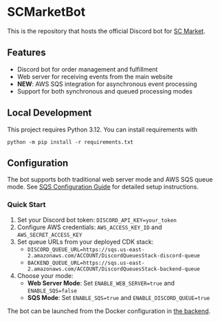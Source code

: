 # SCMarketBot
This is the repository that hosts the official Discord bot for [SC Market](https://sc-market.space).

## Features
- Discord bot for order management and fulfillment
- Web server for receiving events from the main website
- **NEW**: AWS SQS integration for asynchronous event processing
- Support for both synchronous and queued processing modes

## Local Development
This project requires Python 3.12. You can install requirements with
```shell
python -m pip install -r requirements.txt
```

## Configuration
The bot supports both traditional web server mode and AWS SQS queue mode. See [SQS Configuration Guide](SQS_CONFIGURATION.md) for detailed setup instructions.

### Quick Start
1. Set your Discord bot token: `DISCORD_API_KEY=your_token`
2. Configure AWS credentials: `AWS_ACCESS_KEY_ID` and `AWS_SECRET_ACCESS_KEY`
3. Set queue URLs from your deployed CDK stack:
   - `DISCORD_QUEUE_URL=https://sqs.us-east-2.amazonaws.com/ACCOUNT/DiscordQueuesStack-discord-queue`
   - `BACKEND_QUEUE_URL=https://sqs.us-east-2.amazonaws.com/ACCOUNT/DiscordQueuesStack-backend-queue`
4. Choose your mode:
   - **Web Server Mode**: Set `ENABLE_WEB_SERVER=true` and `ENABLE_SQS=false`
   - **SQS Mode**: Set `ENABLE_SQS=true` and `ENABLE_DISCORD_QUEUE=true`

The bot can be launched from the Docker configuration in [the backend](https://github.com/SC-Market/sc-market-backend).